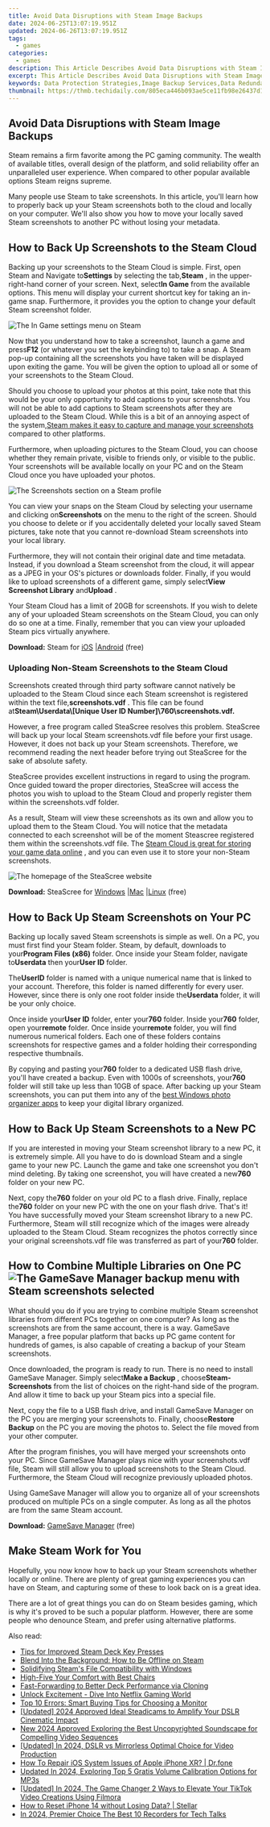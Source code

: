```yaml
---
title: Avoid Data Disruptions with Steam Image Backups
date: 2024-06-25T13:07:19.951Z
updated: 2024-06-26T13:07:19.951Z
tags:
  - games
categories:
  - games
description: This Article Describes Avoid Data Disruptions with Steam Image Backups
excerpt: This Article Describes Avoid Data Disruptions with Steam Image Backups
keywords: Data Protection Strategies,Image Backup Services,Data Redundancy Techniques,Image File Recovery,Steam Backup Advantages,Corporate Data Safeguarding,Avoiding Data Loss
thumbnail: https://thmb.techidaily.com/805eca446b093ae5ce11fb98e26437d115f412aa3eb3971cf8c85804bd7c66ed.jpg
---
```


## Avoid Data Disruptions with Steam Image Backups

 Steam remains a firm favorite among the PC gaming community. The wealth of available titles, overall design of the platform, and solid reliability offer an unparalleled user experience. When compared to other popular available options Steam reigns supreme.

 Many people use Steam to take screenshots. In this article, you'll learn how to properly back up your Steam screenshots both to the cloud and locally on your computer. We'll also show you how to move your locally saved Steam screenshots to another PC without losing your metadata.

## How to Back Up Screenshots to the Steam Cloud

 Backing up your screenshots to the Steam Cloud is simple. First, open Steam and Navigate to**Settings** by selecting the tab,**Steam** , in the upper-right-hand corner of your screen. Next, select**In Game** from the available options. This menu will display your current shortcut key for taking an in-game snap. Furthermore, it provides you the option to change your default Steam screenshot folder.

![The In Game settings menu on Steam](https://static1.makeuseofimages.com/wordpress/wp-content/uploads/2023/08/steam-in-game-settings.jpg)

 Now that you understand how to take a screenshot, launch a game and press**F12** (or whatever you set the keybinding to) to take a snap. A Steam pop-up containing all the screenshots you have taken will be displayed upon exiting the game. You will be given the option to upload all or some of your screenshots to the Steam Cloud.

 Should you choose to upload your photos at this point, take note that this would be your only opportunity to add captions to your screenshots. You will not be able to add captions to Steam screenshots after they are uploaded to the Steam Cloud. While this is a bit of an annoying aspect of the system,[Steam makes it easy to capture and manage your screenshots](https://www.makeuseof.com/how-to-capture-and-manage-steam-screenshots/) compared to other platforms.

 Furthermore, when uploading pictures to the Steam Cloud, you can choose whether they remain private, visible to friends only, or visible to the public. Your screenshots will be available locally on your PC and on the Steam Cloud once you have uploaded your photos.

![The Screenshots section on a Steam profile](https://static1.makeuseofimages.com/wordpress/wp-content/uploads/2023/08/steam-profile-screenshots.jpg)

 You can view your snaps on the Steam Cloud by selecting your username and clicking on**Screenshots** on the menu to the right of the screen. Should you choose to delete or if you accidentally deleted your locally saved Steam pictures, take note that you cannot re-download Steam screenshots into your local library.

 Furthermore, they will not contain their original date and time metadata. Instead, if you download a Steam screenshot from the cloud, it will appear as a JPEG in your OS's pictures or downloads folder. Finally, if you would like to upload screenshots of a different game, simply select**View Screenshot Library** and**Upload** .

 Your Steam Cloud has a limit of 20GB for screenshots. If you wish to delete any of your uploaded Steam screenshots on the Steam Cloud, you can only do so one at a time. Finally, remember that you can view your uploaded Steam pics virtually anywhere.

**Download:** Steam for [iOS](https://www.anrdoezrs.net/links/7251228/type/dlg/sid/UUmuoUeUpU39294/https://itunes.apple.com/us/app/steam-mobile/id495369748?mt=8) |[Android](https://www.anrdoezrs.net/links/7251228/type/dlg/sid/UUmuoUeUpU39294/https://play.google.com/store/apps/details?id=com.valvesoftware.android.steam.community&hl=en%5FUS) (free)

### Uploading Non-Steam Screenshots to the Steam Cloud

 Screenshots created through third party software cannot natively be uploaded to the Steam Cloud since each Steam screenshot is registered within the text file,**screenshots.vdf** . This file can be found at**Steam\\Userdata\\\[Unique User ID Number\]\\760\\screenshots.vdf.**

 However, a free program called SteaScree resolves this problem. SteaScree will back up your local Steam screenshots.vdf file before your first usage. However, it does not back up your Steam screenshots. Therefore, we recommend reading the next header before trying out SteaScree for the sake of absolute safety.

 SteaScree provides excellent instructions in regard to using the program. Once guided toward the proper directories, SteaScree will access the photos you wish to upload to the Steam Cloud and properly register them within the screenshots.vdf folder.

 As a result, Steam will view these screenshots as its own and allow you to upload them to the Steam Cloud. You will notice that the metadata connected to each screenshot will be of the moment Steascree registered them within the screenshots.vdf file. The [Steam Cloud is great for storing your game data online](https://www.makeuseof.com/how-to-use-steam-cloud/) , and you can even use it to store your non-Steam screenshots.

![The homepage of the SteaScree website](https://static1.makeuseofimages.com/wordpress/wp-content/uploads/2018/11/SteaScree-Menu-Screen-1.jpg)

**Download:** SteaScree for [Windows](https://steascree.download/) |[Mac](https://steascree.download/) |[Linux](https://steascree.download/) (free)

## How to Back Up Steam Screenshots on Your PC

 Backing up locally saved Steam screenshots is simple as well. On a PC, you must first find your Steam folder. Steam, by default, downloads to your**Program Files (x86)** folder. Once inside your Steam folder, navigate to**Userdata** then your**User ID** folder.

 The**UserID** folder is named with a unique numerical name that is linked to your account. Therefore, this folder is named differently for every user. However, since there is only one root folder inside the**Userdata** folder, it will be your only choice.

 Once inside your**User ID** folder, enter your**760** folder. Inside your**760** folder, open your**remote** folder. Once inside your**remote** folder, you will find numerous numerical folders. Each one of these folders contains screenshots for respective games and a folder holding their corresponding respective thumbnails.

 By copying and pasting your**760** folder to a dedicated USB flash drive, you'll have created a backup. Even with 1000s of screenshots, your**760** folder will still take up less than 10GB of space. After backing up your Steam screenshots, you can put them into any of the [best Windows photo organizer apps](https://www.makeuseof.com/photo-organizer-software-windows/) to keep your digital library organized.

## How to Back Up Steam Screenshots to a New PC

 If you are interested in moving your Steam screenshot library to a new PC, it is extremely simple. All you have to do is download Steam and a single game to your new PC. Launch the game and take one screenshot you don't mind deleting. By taking one screenshot, you will have created a new**760** folder on your new PC.

 Next, copy the**760** folder on your old PC to a flash drive. Finally, replace the**760** folder on your new PC with the one on your flash drive. That's it! You have successfully moved your Steam screenshot library to a new PC. Furthermore, Steam will still recognize which of the images were already uploaded to the Steam Cloud. Steam recognizes the photos correctly since your original screenshots.vdf file was transferred as part of your**760** folder.

## How to Combine Multiple Libraries on One PC ![The GameSave Manager backup menu with Steam screenshots selected](https://static1.makeuseofimages.com/wordpress/wp-content/uploads/2023/08/gamesave-manager-steam-screenshots.jpg)

 What should you do if you are trying to combine multiple Steam screenshot libraries from different PCs together on one computer? As long as the screenshots are from the same account, there is a way. GameSave Manager, a free popular platform that backs up PC game content for hundreds of games, is also capable of creating a backup of your Steam screenshots.

 Once downloaded, the program is ready to run. There is no need to install GameSave Manager. Simply select**Make a Backup** , choose**Steam-Screenshots** from the list of choices on the right-hand side of the program. And allow it time to back up your Steam pics into a special file.

 Next, copy the file to a USB flash drive, and install GameSave Manager on the PC you are merging your screenshots to. Finally, choose**Restore Backup** on the PC you are moving the photos to. Select the file moved from your other computer.

 After the program finishes, you will have merged your screenshots onto your PC. Since GameSave Manager plays nice with your screenshots.vdf file, Steam will still allow you to upload screenshots to the Steam Cloud. Furthermore, the Steam Cloud will recognize previously uploaded photos.

 Using GameSave Manager will allow you to organize all of your screenshots produced on multiple PCs on a single computer. As long as all the photos are from the same Steam account.

**Download:** [GameSave Manager](https://www.gamesave-manager.com/) (free)

## Make Steam Work for You

 Hopefully, you now know how to back up your Steam screenshots whether locally or online. There are plenty of great gaming experiences you can have on Steam, and capturing some of these to look back on is a great idea.

 There are a lot of great things you can do on Steam besides gaming, which is why it's proved to be such a popular platform. However, there are some people who denounce Steam, and prefer using alternative platforms.


<ins class="adsbygoogle"
     style="display:block"
     data-ad-format="autorelaxed"
     data-ad-client="ca-pub-7571918770474297"
     data-ad-slot="1223367746"></ins>



<ins class="adsbygoogle"
     style="display:block"
     data-ad-client="ca-pub-7571918770474297"
     data-ad-slot="8358498916"
     data-ad-format="auto"
     data-full-width-responsive="true"></ins>

<span class="atpl-alsoreadstyle">Also read:</span>
<div><ul>
<li><a href="https://games-able.techidaily.com/tips-for-improved-steam-deck-key-presses/"><u>Tips for Improved Steam Deck Key Presses</u></a></li>
<li><a href="https://games-able.techidaily.com/blend-into-the-background-how-to-be-offline-on-steam/"><u>Blend Into the Background: How to Be Offline on Steam</u></a></li>
<li><a href="https://games-able.techidaily.com/solidifying-steams-file-compatibility-with-windows/"><u>Solidifying Steam's File Compatibility with Windows</u></a></li>
<li><a href="https://games-able.techidaily.com/high-five-your-comfort-with-best-chairs/"><u>High-Five Your Comfort with Best Chairs</u></a></li>
<li><a href="https://games-able.techidaily.com/fast-forwarding-to-better-deck-performance-via-cloning/"><u>Fast-Forwarding to Better Deck Performance via Cloning</u></a></li>
<li><a href="https://games-able.techidaily.com/unlock-excitement-dive-into-netflix-gaming-world/"><u>Unlock Excitement - Dive Into Netflix Gaming World</u></a></li>
<li><a href="https://games-able.techidaily.com/top-10-errors-smart-buying-tips-for-choosing-a-monitor/"><u>Top 10 Errors: Smart Buying Tips for Choosing a Monitor</u></a></li>
<li><a href="https://vp-tips.techidaily.com/updated-2024-approved-ideal-steadicams-to-amplify-your-dslr-cinematic-impact/"><u>[Updated] 2024 Approved  Ideal Steadicams to Amplify Your DSLR Cinematic Impact</u></a></li>
<li><a href="https://audio-shaping.techidaily.com/new-2024-approved-exploring-the-best-uncopyrighted-soundscape-for-compelling-video-sequences/"><u>New 2024 Approved Exploring the Best Uncopyrighted Soundscape for Compelling Video Sequences</u></a></li>
<li><a href="https://facebook-record-videos.techidaily.com/updated-in-2024-dslr-vs-mirrorless-optimal-choice-for-video-production/"><u>[Updated] In 2024, DSLR vs Mirrorless  Optimal Choice for Video Production</u></a></li>
<li><a href="https://techidaily.com/how-to-repair-ios-system-issues-of-apple-iphone-xr-drfone-by-drfone-ios-system-repair-ios-system-repair/"><u>How To Repair iOS System Issues of Apple iPhone XR? | Dr.fone</u></a></li>
<li><a href="https://sound-optimizing.techidaily.com/updated-in-2024-exploring-top-5-gratis-volume-calibration-options-for-mp3s/"><u>Updated In 2024, Exploring Top 5 Gratis Volume Calibration Options for MP3s</u></a></li>
<li><a href="https://tiktok-clips.techidaily.com/updated-in-2024-the-game-changer-2-ways-to-elevate-your-tiktok-video-creations-using-filmora/"><u>[Updated] In 2024, The Game Changer  2 Ways to Elevate Your TikTok Video Creations Using Filmora</u></a></li>
<li><a href="https://blog-min.techidaily.com/how-to-reset-iphone-14-without-losing-data-stellar-by-stellar-data-recovery-ios-iphone-data-recovery/"><u>How to Reset iPhone 14 without Losing Data? | Stellar</u></a></li>
<li><a href="https://youtube-stream.techidaily.com/in-2024-premier-choice-the-best-10-recorders-for-tech-talks/"><u>In 2024, Premier Choice  The Best 10 Recorders for Tech Talks</u></a></li>
</ul></div>
